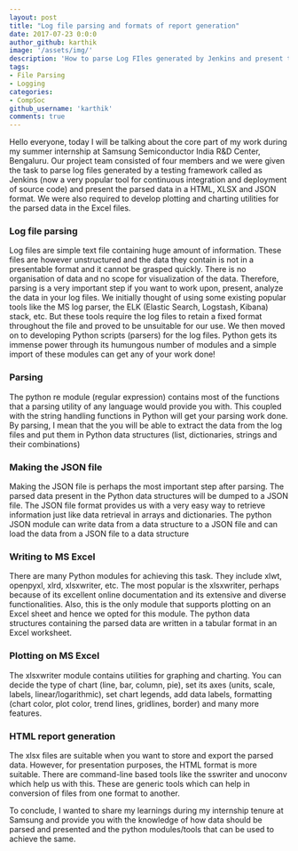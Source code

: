 ```yaml
---
layout: post
title: "Log file parsing and formats of report generation"
date: 2017-07-23 0:0:0
author_github: karthik
image: '/assets/img/'
description: 'How to parse Log FIles generated by Jenkins and present the data in a readable format'
tags:
- File Parsing
- Logging
categories:
- CompSoc
github_username: 'karthik'
comments: true
---
```


Hello everyone, today I will be talking about the core part of my work during my summer internship at Samsung Semiconductor India R&D Center, Bengaluru. Our project team consisted of four members and we were given the task to parse log files generated by a testing framework called as Jenkins (now a very popular tool for continuous integration and deployment of source code) and present the parsed data in a HTML, XLSX and JSON format. We were also required to develop plotting and charting utilities for the parsed data in the Excel files.

### Log file parsing

Log files are simple text file containing huge amount of information. These files are however unstructured and the data they contain is not in a presentable format and it cannot be grasped quickly. There is no organisation of data and no scope for visualization of the data. Therefore, parsing is a very important step if you want to work upon, present, analyze the data in your log files.
We initially thought of using some existing popular tools like the MS log parser, the ELK (Elastic Search, Logstash, Kibana) stack, etc. But these tools require the log files to retain a fixed format throughout the file and proved to be unsuitable for our use. We then moved on to developing Python scripts (parsers) for the log files. Python gets its immense power through its humungous number of modules and a simple import of these modules can get any of your work done!

### Parsing

The python re module (regular expression) contains most of the functions that a parsing utility of any language would provide you with. This coupled with the string handling functions in Python will get your parsing work done. By parsing, I mean that the you will be able to extract the data from the log files and put them in Python data structures (list, dictionaries, strings and their combinations)

### Making the JSON file

Making the JSON file is perhaps the most important step after parsing. The parsed data present in the Python data structures will be dumped to a JSON file. The JSON file format provides us with a very easy way to retrieve information just like data retrieval in arrays and dictionaries. The python JSON module can write data from a data structure to a JSON file and can load the data from a JSON file to a data structure

### Writing to MS Excel

 There are many Python modules for achieving this task. They include xlwt, openpyxl, xlrd, xlsxwriter, etc. The most popular is the xlsxwriter, perhaps because of its excellent online documentation and its extensive and diverse functionalities. Also, this is the only module that supports plotting on an Excel sheet and hence we opted for this module. The python data structures containing the parsed data are written in a tabular format in an Excel worksheet.

### Plotting on MS Excel

The xlsxwriter module contains utilities for graphing and charting. You can decide the type of chart (line, bar, column, pie), set its axes (units, scale, labels, linear/logarithmic), set chart legends, add data labels, formatting (chart color, plot color, trend lines, gridlines, border) and many more features.

### HTML report generation

 The xlsx files are suitable when you want to store and export the parsed data. However, for presentation purposes, the HTML format is more suitable. There are command-line based tools like the sswriter and unoconv which help us with this. These are generic tools which can help in conversion of files from one format to another.

 To conclude, I wanted to share my learnings during my internship tenure at Samsung and provide you with the knowledge of how data should be parsed and presented and the python modules/tools that can be used to achieve the same.

